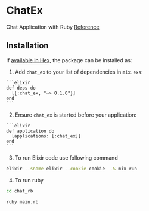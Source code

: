 # ChatEx

Chat Application with Ruby
[Reference](https://blog.fazibear.me/elixir-ruby-dont-fight-talk-with-erlix-24b0f5ed8d12#.mpsvfqdk8)
## Installation

If [available in Hex](https://hex.pm/docs/publish), the package can be installed as:

  1. Add `chat_ex` to your list of dependencies in `mix.exs`:

    ```elixir
    def deps do
      [{:chat_ex, "~> 0.1.0"}]
    end
    ```

  2. Ensure `chat_ex` is started before your application:

    ```elixir
    def application do
      [applications: [:chat_ex]]
    end
    ```


3. To run Elixir code use following command

```bash
elixir --sname elixir --cookie cookie  -S mix run
```

4. To run ruby

```bash
cd chat_rb
```
```bash
ruby main.rb
```
